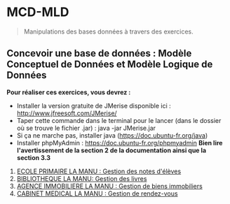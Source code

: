 # MCD-MLD

> Manipulations des bases données à travers des exercices.  

## Concevoir une base de données : Modèle Conceptuel de Données et Modèle Logique de Données

**Pour réaliser ces exercices, vous devrez :**

- Installer la version gratuite de JMerise disponible ici : http://www.jfreesoft.com/JMerise/
- Taper cette commande dans le terminal pour le lancer (dans le dossier où se trouve le fichier .jar) : java -jar JMerise.jar
- Si ça ne marche pas, installer java (https://doc.ubuntu-fr.org/java)
- Installer phpMyAdmin : https://doc.ubuntu-fr.org/phpmyadmin **Bien lire l'avertissement de la section 2 de la documentation ainsi que la section 3.3**

1. [ECOLE PRIMAIRE LA MANU : Gestion des notes d'élèves](https://github.com/La-Manu/Exercices-MCD/tree/master/school "Lien")
2. [BIBLIOTHEQUE LA MANU: Gestion des livres](https://github.com/La-Manu/Exercices-MCD/tree/master/library "Lien")
3. [AGENCE IMMOBILIERE LA MANU : Gestion de biens immobiliers](https://github.com/La-Manu/Exercices-MCD/tree/master/agency "Lien")
4. [CABINET MEDICAL LA MANU : Gestion de rendez-vous](https://github.com/La-Manu/Exercices-MCD/tree/master/medical "Lien")
